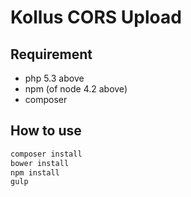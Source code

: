 # Kollus CORS Upload

## Requirement
 * php 5.3 above
 * npm (of node 4.2 above)
 * composer

## How to use

```bash
composer install
bower install
npm install
gulp
```
